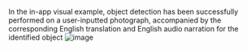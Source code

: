 
In the in-app visual example, object detection has been successfully performed on a user-inputted photograph, accompanied by the corresponding English translation and English audio narration for the identified object
![image](https://github.com/ismetullahkay/Lenz/assets/116204008/8786c200-6360-442b-9b44-bfad8dfc164e)
